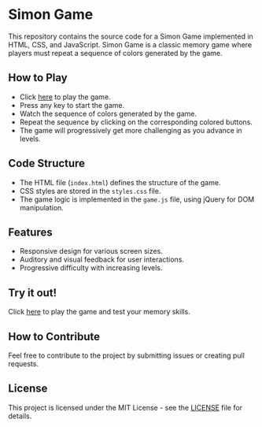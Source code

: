 # Simon Game

This repository contains the source code for a Simon Game implemented in HTML, CSS, and JavaScript. Simon Game is a classic memory game where players must repeat a sequence of colors generated by the game.

## How to Play

- Click [here](https://kentodecem.github.io/Simon-Game/) to play the game.
- Press any key to start the game.
- Watch the sequence of colors generated by the game.
- Repeat the sequence by clicking on the corresponding colored buttons.
- The game will progressively get more challenging as you advance in levels.

## Code Structure

- The HTML file (`index.html`) defines the structure of the game.
- CSS styles are stored in the `styles.css` file.
- The game logic is implemented in the `game.js` file, using jQuery for DOM manipulation.

## Features

- Responsive design for various screen sizes.
- Auditory and visual feedback for user interactions.
- Progressive difficulty with increasing levels.

## Try it out!

Click [here](https://kentodecem.github.io/Simon-Game/) to play the game and test your memory skills.

## How to Contribute

Feel free to contribute to the project by submitting issues or creating pull requests.

## License

This project is licensed under the MIT License - see the [LICENSE](LICENSE) file for details.
